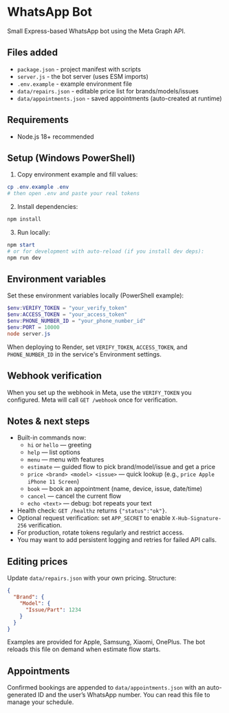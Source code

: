 # WhatsApp Bot

Small Express-based WhatsApp bot using the Meta Graph API.

## Files added
- `package.json` - project manifest with scripts
- `server.js` - the bot server (uses ESM imports)
- `.env.example` - example environment file
- `data/repairs.json` - editable price list for brands/models/issues
- `data/appointments.json` - saved appointments (auto-created at runtime)

## Requirements
- Node.js 18+ recommended

## Setup (Windows PowerShell)

1. Copy environment example and fill values:

```powershell
cp .env.example .env
# then open .env and paste your real tokens
```

2. Install dependencies:

```powershell
npm install
```

3. Run locally:

```powershell
npm start
# or for development with auto-reload (if you install dev deps):
npm run dev
```

## Environment variables
Set these environment variables locally (PowerShell example):

```powershell
$env:VERIFY_TOKEN = "your_verify_token"
$env:ACCESS_TOKEN = "your_access_token"
$env:PHONE_NUMBER_ID = "your_phone_number_id"
$env:PORT = 10000
node server.js
```

When deploying to Render, set `VERIFY_TOKEN`, `ACCESS_TOKEN`, and `PHONE_NUMBER_ID` in the service's Environment settings.

## Webhook verification
When you set up the webhook in Meta, use the `VERIFY_TOKEN` you configured. Meta will call `GET /webhook` once for verification.

## Notes & next steps
- Built-in commands now:
  - `hi` or `hello` — greeting
  - `help` — list options
  - `menu` — menu with features
  - `estimate` — guided flow to pick brand/model/issue and get a price
  - `price <brand> <model> <issue>` — quick lookup (e.g., `price Apple iPhone 11 Screen`)
  - `book` — book an appointment (name, device, issue, date/time)
  - `cancel` — cancel the current flow
  - `echo <text>` — debug: bot repeats your text
- Health check: `GET /healthz` returns `{"status":"ok"}`.
- Optional request verification: set `APP_SECRET` to enable `X-Hub-Signature-256` verification.
- For production, rotate tokens regularly and restrict access.
- You may want to add persistent logging and retries for failed API calls.

## Editing prices
Update `data/repairs.json` with your own pricing. Structure:

```json
{
  "Brand": {
    "Model": {
      "Issue/Part": 1234
    }
  }
}
```

Examples are provided for Apple, Samsung, Xiaomi, OnePlus. The bot reloads this file on demand when estimate flow starts.

## Appointments
Confirmed bookings are appended to `data/appointments.json` with an auto-generated ID and the user’s WhatsApp number. You can read this file to manage your schedule.
